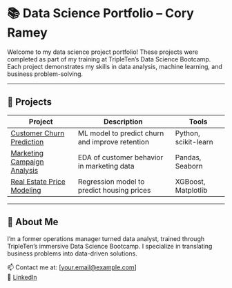 # 📚 Data Science Portfolio – Cory Ramey

Welcome to my data science project portfolio! These projects were completed as part of my training at TripleTen’s Data Science Bootcamp. Each project demonstrates my skills in data analysis, machine learning, and business problem-solving.

---

## 🔗 Projects

| Project | Description | Tools |
|--------|-------------|--------|
| [Customer Churn Prediction](https://github.com/yourusername/customer-churn-prediction) | ML model to predict churn and improve retention | Python, scikit-learn |
| [Marketing Campaign Analysis](https://github.com/yourusername/marketing-campaign-analysis) | EDA of customer behavior in marketing data | Pandas, Seaborn |
| [Real Estate Price Modeling](https://github.com/yourusername/real-estate-modeling) | Regression model to predict housing prices | XGBoost, Matplotlib |

---

## 💼 About Me

I’m a former operations manager turned data analyst, trained through TripleTen’s immersive Data Science Bootcamp. I specialize in translating business problems into data-driven solutions.

📫 Contact me at: [your.email@example.com]  
🔗 [LinkedIn](https://linkedin.com/in/yourhandle)

